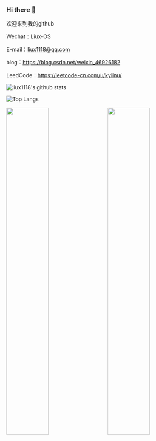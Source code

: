### Hi there 👋
欢迎来到我的github

Wechat：Liux-OS

E-mail：liux1118@qq.com

blog：https://blog.csdn.net/weixin_46926182

LeedCode：https://leetcode-cn.com/u/kylinu/

![liux1118's github stats](https://github-readme-stats.vercel.app/api?username=liux1118&hide=[%22issues%22]&show_icons=true) 

![Top Langs](https://github-readme-stats.vercel.app/api/top-langs/?username=liux1118) 

<p>
<img align="left" width="47%" src="https://github-readme-stats.vercel.app/api?username=liux1118&hide=[%22issues%22]&show_icons=true" />
<img align="right" width="47%" src="https://github-readme-stats.vercel.app/api/top-langs/?username=liux1118" />
</p>
<!--
**liux1118/liux1118** is a ✨ _special_ ✨ repository because its `README.md` (this file) appears on your GitHub profile.

Here are some ideas to get you started:

- 🔭 I’m currently working on ...
- 🌱 I’m currently learning ...
- 👯 I’m looking to collaborate on ...
- 🤔 I’m looking for help with ...
- 💬 Ask me about ...
- 📫 How to reach me: ...
- 😄 Pronouns: ...
- ⚡ Fun fact: ...
-->
